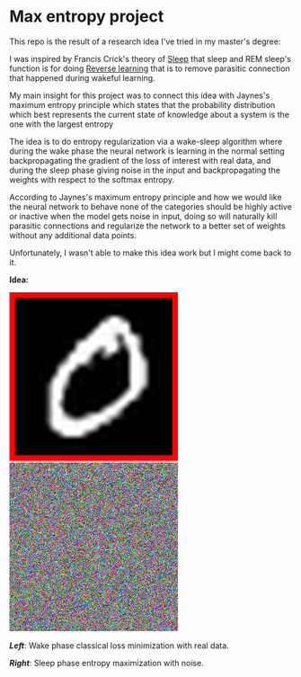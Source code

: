 # Max entropy project


This repo is the result of a research idea I've tried in my master's degree:

I was inspired by Francis Crick's theory of [Sleep](https://www.nature.com/articles/304111a0) that sleep and REM sleep's function is for doing [Reverse learning](https://en.wikipedia.org/wiki/Reverse_learning) that is to remove parasitic connection that happened during wakeful learning.

My main insight for this project was to connect this idea with Jaynes's maximum entropy principle which states that the probability distribution which best represents the current state of knowledge about a system is the one with the largest entropy

 The idea is to do entropy regularization via a wake-sleep algorithm where during the wake phase the neural network is learning in the normal setting backpropagating the gradient of the loss of interest with real data, and during the sleep phase giving noise in the input and backpropagating the weights with respect to the softmax entropy.

According to Jaynes's maximum entropy principle and how we would like the neural network to behave none of the categories should be highly active or inactive when the model gets noise in input, doing so will naturally kill parasitic connections and regularize the network to a better set of weights without any additional data points.




 Unfortunately, I wasn't able to make this idea work but I might come back to it.


**Idea:**
                     
![animation1](figures/mnist_digits.gif)  ![animation2](figures/noise2.gif)

_**Left**_: Wake phase classical loss minimization with real data.

_**Right**_: Sleep phase entropy maximization with noise.



 

